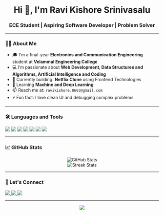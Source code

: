 <h1 align="center">Hi 👋, I'm Ravi Kishore Srinivasalu</h1>
<h3 align="center">ECE Student | Aspiring Software Developer | Problem Solver</h3>

---

### 👨‍💻 About Me

- 🎓 I'm a final-year **Electronics and Communication Engineering** student at **Velammal Engineering College**
- 💻 I’m passionate about **Web Development, Data Structures and Algorithms, Artificial Intelligence and Coding**
- 🔭 Currently building: **Netflix Clone** using Frontend Technologies  
- 🌱 Learning **Machine and Deep Learning**
- 📫 Reach me at: `ravikishore.0603@gmail.com`
- ⚡ Fun fact: I love clean UI and debugging complex problems

---

### 🛠️ Languages and Tools

<p>
  <img src="https://img.shields.io/badge/C++-00599C?style=flat&logo=cplusplus&logoColor=white" />
  <img src="https://img.shields.io/badge/C-276DC3?style=flat&logo=c&logoColor=white" />
  <img src="https://img.shields.io/badge/HTML5-E34F26?style=flat&logo=html5&logoColor=white" />
  <img src="https://img.shields.io/badge/CSS3-1572B6?style=flat&logo=css3&logoColor=white" />
  <img src="https://img.shields.io/badge/JavaScript-F7DF1E?style=flat&logo=javascript&logoColor=black" />
  <img src="https://img.shields.io/badge/Git-F05032?style=flat&logo=git&logoColor=white" />
  <img src="https://img.shields.io/badge/GitHub-181717?style=flat&logo=github&logoColor=white" />
</p>

---

### 📈 GitHub Stats

<p align="center">
  <img src="https://github-readme-stats.vercel.app/api?username=your-username&show_icons=true&theme=react" alt="GitHub Stats" />
  <br/>
  <img src="https://github-readme-streak-stats.herokuapp.com/?user=your-username&theme=react" alt="Streak Stats" />
</p>

---

### 🔗 Let's Connect

<p align="left">
  <a href="https://www.linkedin.com/in/your-linkedin-id/" target="_blank">
    <img src="https://img.shields.io/badge/LinkedIn-blue?style=flat&logo=linkedin&logoColor=white" />
  </a>
  <a href="mailto:ravikishoresrinivasalu@example.com">
    <img src="https://img.shields.io/badge/Gmail-D14836?style=flat&logo=gmail&logoColor=white" />
  </a>
  <a href="https://github.com/your-username">
    <img src="https://img.shields.io/badge/GitHub-black?style=flat&logo=github&logoColor=white" />
  </a>
</p>

---

<p align="center">
  <img src="https://img.shields.io/badge/Available%20for%20hire-green?style=flat" />
</p>
